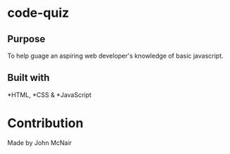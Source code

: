 # code-quiz

## Purpose
To help guage an aspiring web developer's knowledge of basic javascript.

## Built with
*HTML, *CSS & *JavaScript

# Contribution
Made by John McNair
